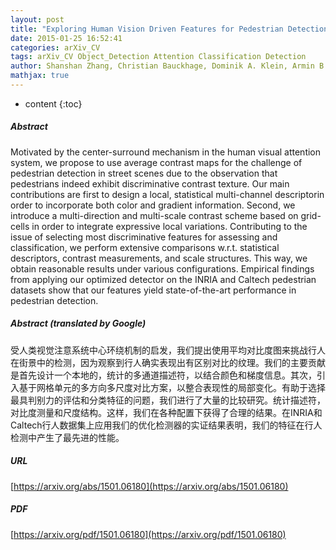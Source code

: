 ```yaml
---
layout: post
title: "Exploring Human Vision Driven Features for Pedestrian Detection"
date: 2015-01-25 16:52:41
categories: arXiv_CV
tags: arXiv_CV Object_Detection Attention Classification Detection
author: Shanshan Zhang, Christian Bauckhage, Dominik A. Klein, Armin B. Cremers
mathjax: true
---
```


* content
{:toc}

##### Abstract
Motivated by the center-surround mechanism in the human visual attention system, we propose to use average contrast maps for the challenge of pedestrian detection in street scenes due to the observation that pedestrians indeed exhibit discriminative contrast texture. Our main contributions are first to design a local, statistical multi-channel descriptorin order to incorporate both color and gradient information. Second, we introduce a multi-direction and multi-scale contrast scheme based on grid-cells in order to integrate expressive local variations. Contributing to the issue of selecting most discriminative features for assessing and classification, we perform extensive comparisons w.r.t. statistical descriptors, contrast measurements, and scale structures. This way, we obtain reasonable results under various configurations. Empirical findings from applying our optimized detector on the INRIA and Caltech pedestrian datasets show that our features yield state-of-the-art performance in pedestrian detection.

##### Abstract (translated by Google)
受人类视觉注意系统中心环绕机制的启发，我们提出使用平均对比度图来挑战行人在街景中的检测，因为观察到行人确实表现出有区别对比的纹理。我们的主要贡献是首先设计一个本地的，统计的多通道描述符，以结合颜色和梯度信息。其次，引入基于网格单元的多方向多尺度对比方案，以整合表现性的局部变化。有助于选择最具判别力的评估和分类特征的问题，我们进行了大量的比较研究。统计描述符，对比度测量和尺度结构。这样，我们在各种配置下获得了合理的结果。在INRIA和Caltech行人数据集上应用我们的优化检测器的实证结果表明，我们的特征在行人检测中产生了最先进的性能。

##### URL
[https://arxiv.org/abs/1501.06180](https://arxiv.org/abs/1501.06180)

##### PDF
[https://arxiv.org/pdf/1501.06180](https://arxiv.org/pdf/1501.06180)

